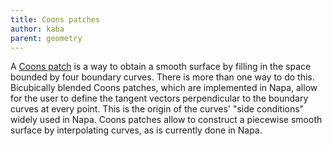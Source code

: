 ```yaml
---
title: Coons patches
author: kaba
parent: geometry
---
```


A [Coons patch][Coons] is a way to obtain a smooth surface by filling in the space bounded by four boundary curves. There is more than one way to do this. Bicubically blended Coons patches, which are implemented in Napa, allow for the user to define the tangent vectors perpendicular to the boundary curves at every point. This is the origin of the curves' "side conditions" widely used in Napa. Coons patches allow to construct a piecewise smooth surface by interpolating curves, as is currently done in Napa. 

[Coons]: https://en.wikipedia.org/wiki/Coons_patch
